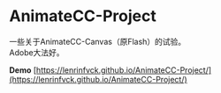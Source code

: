 # AnimateCC-Project
一些关于AnimateCC-Canvas（原Flash）的试验。  
Adobe大法好。  
  
**Demo**  [https://lenrinfvck.github.io/AnimateCC-Project/](https://lenrinfvck.github.io/AnimateCC-Project/)  